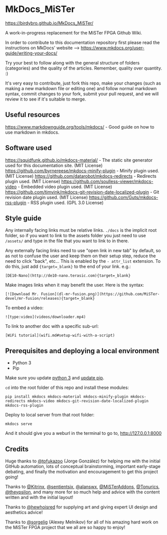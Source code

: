 # MkDocs_MiSTer
https://birdybro.github.io/MkDocs_MiSTer/

A work-in-progress replacement for the MiSTer FPGA Github Wiki. 

In order to contribute to this documentation repository first please read the instructions on MkDocs' website --> https://www.mkdocs.org/user-guide/writing-your-docs/

Try your best to follow along with the general structure of folders (categories) and the quality of the articles. Remember, quality over quantity. :)

It's very easy to contribute, just fork this repo, make your changes (such as making a new markdown file or editing one) and follow normal markdown syntax, commit changes to your fork, submit your pull request, and we will review it to see if it's suitable to merge.

## Useful resources

https://www.markdownguide.org/tools/mkdocs/ - Good guide on how to use markdown in mkdocs.

## Software used
https://squidfunk.github.io/mkdocs-material/ - The static site generator used for this documentation site. (MIT License)
https://github.com/byrnereese/mkdocs-minify-plugin - Minify plugin used. (MIT License)
https://github.com/datarobot/mkdocs-redirects - Redirects plugin used. (MIT License)
https://github.com/soulless-viewer/mkdocs-video - Embedded video plugin used. (MIT License)
https://github.com/timvink/mkdocs-git-revision-date-localized-plugin - Git revision date plugin used. (MIT License)
https://github.com/Guts/mkdocs-rss-plugin - RSS plugin used. (GPL 3.0 License)

## Style guide
Any internally facing links must be relative links. `./docs` is the implicit root folder, so if you want to link to the assets folder you just need to use `/assets/` and type in the file that you want to link to in there.

Any externally facing links need to use "open link in new tab" by default, so as not to confuse the user and keep them on their setup step, reduce the need to click "back", etc... This is enabled by the `- attr_list` extension. To do this, just add `{target=_blank}` to the end of your link. e.g.:

`[DE10-Nano](http://de10-nano.terasic.com){target=_blank}`

Make images links when it may benefit the user. Here is the syntax:

`[![Download Mr. Fusion](dl-mr-fusion.png)](https://github.com/MiSTer-devel/mr-fusion/releases){target=_blank}`

To embed a video:

`![type:video](videos/downloader.mp4)`

To link to another doc with a specific sub-url:

`[WiFi tutorial](wifi.md#setup-wifi-with-a-script)`

## Prerequisites and deploying a local environment
* Python 3
* Pip

Make sure you update [python 3](https://www.python.org/downloads/) and [update pip](https://pip.pypa.io/en/stable/installation/).

`cd` into the root folder of this repo and install these modules:

`pip install mkdocs mkdocs-material mkdocs-minify-plugin mkdocs-redirects mkdocs-video mkdocs-git-revision-date-localized-plugin mkdocs-rss-plugin`

Deploy to local server from that root folder:

```
mkdocs serve
```

And it should give you a weburl in the terminal to go to, http://127.0.0.1:8000

## Credits
Huge thanks to [@tofukazoo](https://github.com/tofukazoo) (Jorge González) for helping me with the initial GitHub automation, lots of conceptual brainstorming, important early-stage debating, and finally the motivation and encouragement to get this project going!

Thanks to [@Kitrinx](https://github.com/Kitrinx/), [@sentientsix](https://github.com/sentientsix), [@alanswx](https://github.com/alanswx/), [@MiSTerAddons](https://github.com/misteraddons), [@Tonurics](https://github.com/tonurics/), [@theypsilon](https://github.com/theypsilon/), and many more for so much help and advice with the content written and with the initial layout!

Thanks to [@hewhoisred](https://github.com/hewhoisred) for supplying art and giving expert UI design and aesthetics advice!

Thanks to [@sorgelig](https://github.com/sorgelig/) (Alexey Melnikov) for all of his amazing hard work on the MiSTer FPGA project that we all are so happy to enjoy!
